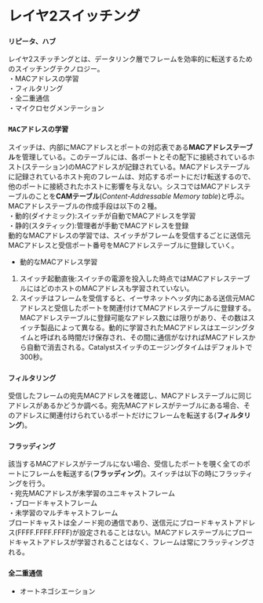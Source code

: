 # レイヤ2スイッチング

### `リピータ、ハブ`
レイヤ2スチッチングとは、データリンク層でフレームを効率的に転送するためのスイッチングテクノロジー。  
・MACアドレスの学習  
・フィルタリング  
・全二重通信  
・マイクロセグメンテーション

### `MACアドレスの学習`
スイッチは、内部にMACアドレスとポートの対応表である**MACアドレステーブル**を管理している。このテーブルには、各ポートとその配下に接続されているホスト(ステーション)のMACアドレスが記録されている。MACアドレステーブルに記録されているホスト宛のフレームは、対応するポートにだけ転送するので、他のポートに接続されたホストに影響を与えない。シスコではMACアドレステーブルのことを**CAMテーブル**(*Content-Addressable Memory table*)と呼ぶ。MACアドレステーブルの作成手段は以下の２種。  
・動的(ダイナミック):スイッチが自動でMACアドレスを学習  
・静的(スタティック):管理者が手動でMACアドレスを登録  
動的なMACアドレスの学習では、スイッチがフレームを受信するごとに送信元MACアドレスと受信ポート番号をMACアドレステーブルに登録していく。
- 動的なMACアドレス学習
1. スイッチ起動直後:スイッチの電源を投入した時点ではMACアドレステーブルにはどのホストのMACアドレスも学習されていない。
2. スイッチはフレームを受信すると、イーサネットヘッダ内にある送信元MACアドレスと受信したポートを関連付けてMACアドレステーブルに登録する。MACアドレステーブルに登録可能なアドレス数には限りがあり、その数はスイッチ製品によって異なる。動的に学習されたMACアドレスはエージングタイムと呼ばれる時間だけ保存され、その間に通信がなければMACアドレスから自動で消去される。Catalystスイッチのエージングタイムはデフォルトで300秒。

### `フィルタリング`
受信したフレームの宛先MACアドレスを確認し、MACアドレステーブルに同じアドレスがあるかどうか調べる。宛先MACアドレスがテーブルにある場合、そのアドレスに関連付けられているポートだけにフレームを転送する(**フィルタリング**)。

### `フラッディング`
該当するMACアドレスがテーブルにない場合、受信したポートを覗く全てのポートにフレームを転送する(**フラッディング**)。スイッチは以下の時にフラッティングを行う。  
・宛先MACアドレスが未学習のユニキャストフレーム  
・ブロードキャストフレーム  
・未学習のマルチキャストフレーム  
ブロードキャストは全ノード宛の通信であり、送信元にブロードキャストアドレス(FFFF.FFFF.FFFF)が設定されることはない。MACアドレステーブルにブロードキャストアドレスが学習されることはなく、フレームは常にフラッティングされる。

### `全二重通信`
- オートネゴシエーション
